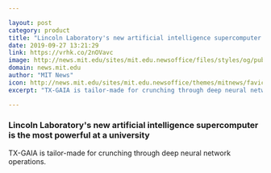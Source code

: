 ```yaml
---

layout: post
category: product
title: "Lincoln Laboratory's new artificial intelligence supercomputer is the most powerful at a university"
date: 2019-09-27 13:21:29
link: https://vrhk.co/2nOVavc
image: http://news.mit.edu/sites/mit.edu.newsoffice/files/styles/og/public/images/2019/TX-GAIA-supercomputer.jpg
domain: news.mit.edu
author: "MIT News"
icon: http://news.mit.edu/sites/mit.edu.newsoffice/themes/mitnews/favicon.ico
excerpt: "TX-GAIA is tailor-made for crunching through deep neural network operations."

---
```


### Lincoln Laboratory's new artificial intelligence supercomputer is the most powerful at a university

TX-GAIA is tailor-made for crunching through deep neural network operations.
